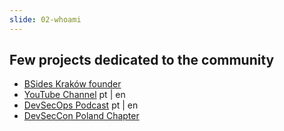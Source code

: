 ```yaml
---
slide: 02-whoami
---
```



## Few projects dedicated to the community

- [BSides Kraków founder](http://linktr.ee/bsideskrakow)
- [YouTube Channel](https://www.youtube.com/c/CassioBatistaPereira) pt | en
- [DevSecOps Podcast](https://linktr.ee/devsecopspodcast) pt | en
- [DevSecCon Poland Chapter](https://www.devseccon.com/chapters/dsc-poland)